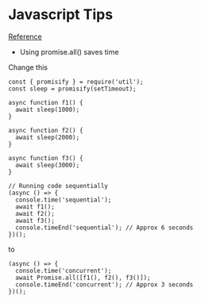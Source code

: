 # Javascript Tips

[Reference](https://gosink.in/common-javascript-promise-mistakes-beginners/)

* Using promise.all() saves time

Change this 

```
const { promisify } = require('util');
const sleep = promisify(setTimeout);

async function f1() {
  await sleep(1000);
}

async function f2() {
  await sleep(2000);
}

async function f3() {
  await sleep(3000);
}

// Running code sequentially
(async () => {
  console.time('sequential');
  await f1();
  await f2();
  await f3();
  console.timeEnd('sequential'); // Approx 6 seconds
})();
```
to

```
(async () => {
  console.time('concurrent');
  await Promise.all([f1(), f2(), f3()]);
  console.timeEnd('concurrent'); // Approx 3 seconds
})();
```
